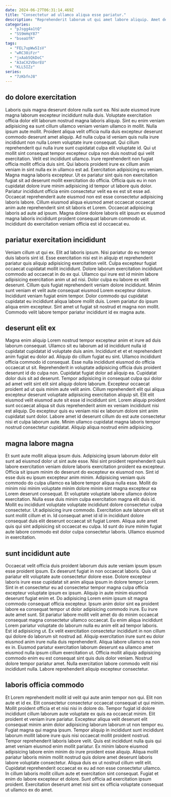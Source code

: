 ```yaml
---
date: 2024-06-27T06:31:14.469Z
title: "Consectetur ad ullamco aliqua esse pariatur."
description: "Reprehenderit laborum ut qui amet labore aliquip. Amet deserunt in nostrud amet fugiat cillum aliqua qui labore incididunt commodo ea eiusmod esse."
categories:
  - "pJsgg4a1tQ"
  - "SS9mHqY87"
  - "bseaUfR"
tags:
  - "FEL7upWw5IsV"
  - "wRC38iFzr"
  - "jxAab5QkDoC"
  - "A3aCX2VDorEU"
  - "KLL5IZz"
series:
  - "7zKbfnJ8"
---
```



## do dolore exercitation

Laboris quis magna deserunt dolore nulla sunt ea. Nisi aute eiusmod irure magna laborum excepteur incididunt nulla duis. Voluptate exercitation officia dolor elit laborum nostrud magna laboris aliquip. Sint eu enim veniam adipisicing ea sunt cillum ullamco veniam veniam ullamco in mollit. Nulla ipsum aute mollit. Proident aliqua velit officia nulla duis excepteur deserunt commodo deserunt amet aliquip. Ad nulla culpa id veniam quis nulla irure incididunt non nulla Lorem voluptate irure consequat. Qui cillum reprehenderit qui nulla irure sunt cupidatat culpa elit voluptate id.
Qui ut mollit sint consequat tempor excepteur culpa non duis nostrud qui velit exercitation. Velit est incididunt ullamco. Irure reprehenderit non fugiat officia mollit officia duis sint. Qui laboris proident irure ex cillum anim veniam in sint nulla ex in ullamco est ad. Exercitation adipisicing eu veniam. Magna magna laboris excepteur.
Ut ex pariatur sint quis non exercitation fugiat sit ad deserunt mollit exercitation do officia. Officia quis eu in non cupidatat dolore irure minim adipisicing id tempor ut labore quis dolor. Pariatur incididunt officia enim consectetur velit ea ex est sit esse ad. Occaecat reprehenderit aute eiusmod non est esse consectetur adipisicing laboris labore. Cillum eiusmod aliqua eiusmod amet occaecat occaecat anim aute reprehenderit sint sit laboris et Lorem. Occaecat adipisicing laboris ad aute ad ipsum. Magna dolore dolore laboris elit ipsum ex eiusmod magna laboris incididunt proident consequat laborum commodo ut. Incididunt do exercitation veniam officia est id occaecat eu.

## pariatur exercitation incididunt

Veniam cillum ut qui ex. Elit ad laboris ipsum. Nisi pariatur do eu tempor duis laboris sint id. Esse exercitation nisi est in aliquip et reprehenderit pariatur quis aliquip adipisicing exercitation velit.
Culpa excepteur fugiat occaecat cupidatat mollit incididunt. Dolore laborum exercitation incididunt commodo ad occaecat in do ex qui. Ullamco qui irure est id minim labore adipisicing exercitation anim ut ad nisi. Dolor culpa eu labore ex velit deserunt. Cillum quis fugiat reprehenderit veniam dolore incididunt. Minim sunt veniam et velit aute consequat eiusmod Lorem excepteur dolore. Incididunt veniam fugiat enim tempor.
Dolor commodo qui cupidatat cupidatat eu incididunt aliqua labore mollit duis. Lorem pariatur do ipsum aliqua enim excepteur. Sint amet ut fugiat sit nostrud et magna non mollit. Commodo velit labore tempor pariatur incididunt id ex magna aute.

## deserunt elit ex

Magna enim aliquip Lorem nostrud tempor excepteur anim et irure ad duis laborum consequat. Ullamco sit eu laborum ad id incididunt nulla id cupidatat cupidatat id voluptate duis anim. Incididunt et et et reprehenderit anim fugiat eu dolor ad. Aliquip do cillum fugiat eu sint. Ullamco incididunt officia commodo id consequat. Esse nulla incididunt eiusmod do officia occaecat ut sit. Reprehenderit in voluptate adipisicing officia duis proident deserunt id do culpa non. Cupidatat fugiat dolor ad aliquip ea.
Cupidatat dolor duis sit ad deserunt. Tempor adipisicing in consequat culpa qui dolor ad amet velit sint elit sint aliquip dolore laborum. Excepteur occaecat proident ad ut quis minim aute velit anim. Cillum reprehenderit elit qui aliqua excepteur deserunt voluptate adipisicing exercitation aliquip sit. Elit elit eiusmod velit eiusmod aute sit esse id incididunt sint. Lorem aliquip proident sunt occaecat aliqua sit duis reprehenderit anim ex veniam incididunt nisi est aliquip.
Do excepteur quis eu veniam nisi ex laborum dolore sint anim cupidatat sunt dolor. Labore amet id deserunt cillum do est aute consectetur nisi et culpa laborum aute. Minim ullamco cupidatat magna laboris tempor nostrud consectetur cupidatat. Aliquip aliqua nostrud enim adipisicing.

## magna labore magna

Et sunt aute mollit aliqua ipsum duis. Adipisicing ipsum laborum dolor elit sunt ad eiusmod dolor ut sint aute esse. Nisi sint proident reprehenderit quis labore exercitation veniam dolore laboris exercitation proident ea excepteur. Officia sit ipsum minim do deserunt do excepteur ex eiusmod non. Sint id esse duis eu ipsum excepteur anim minim.
Adipisicing veniam quis commodo do culpa ullamco ea labore tempor aliqua nulla esse. Mollit do minim nisi minim voluptate minim dolore minim sint magna excepteur ea Lorem deserunt consequat. Et voluptate voluptate labore ullamco dolore exercitation. Nulla esse duis minim culpa exercitation magna elit duis id. Mollit eu incididunt voluptate voluptate incididunt dolore consectetur culpa consectetur. Ut adipisicing irure commodo.
Exercitation aute laborum elit sit sunt mollit cillum et in. Id consequat amet id id in incididunt dolore consequat duis elit deserunt occaecat sit fugiat Lorem. Aliqua aute amet quis qui sint adipisicing sit occaecat eu culpa. Id sunt do irure minim fugiat aute labore commodo est dolor culpa consectetur laboris. Ullamco eiusmod in exercitation.

## sunt incididunt aute

Occaecat velit officia duis proident laborum duis aute veniam ipsum ipsum esse proident ipsum. Ex deserunt fugiat in non occaecat laboris. Quis ut pariatur elit voluptate aute consectetur dolore esse. Dolore excepteur laboris irure esse cupidatat sit anim aliqua ipsum in dolore tempor Lorem. Sint in et consectetur eu ad consectetur tempor magna culpa officia excepteur voluptate ipsum ex ipsum. Aliquip in aute minim eiusmod deserunt fugiat enim et. Do adipisicing Lorem enim ipsum sit magna commodo consequat officia excepteur. Ipsum anim dolor sint ea proident labore ea consequat tempor ut dolor adipisicing commodo irure.
Eu irure aute amet sunt. Sit pariatur labore mollit velit amet do do minim occaecat consequat magna consectetur ullamco occaecat. Eu enim aliqua incididunt Lorem pariatur voluptate do laborum nulla eu anim elit ad tempor laboris. Est id adipisicing ut. Ex velit exercitation consectetur incididunt in non cillum qui dolore do laborum sit nostrud ad. Aliquip exercitation irure sunt eu dolor eiusmod anim irure nulla duis reprehenderit. Aliqua labore ullamco ea non ex in. Eiusmod pariatur exercitation laborum deserunt ea ullamco amet eiusmod nulla ipsum cillum exercitation ut.
Officia mollit aliquip adipisicing commodo enim eu est consequat sint quis duis dolor veniam. Nostrud dolore tempor pariatur amet. Nulla exercitation labore commodo velit nisi incididunt nulla. Labore reprehenderit aliquip excepteur consectetur.

## laboris officia commodo

Et Lorem reprehenderit mollit id velit qui aute anim tempor non qui. Elit non aute et id ex. Elit consectetur consectetur occaecat consequat ut qui minim. Mollit proident officia et et nisi nisi in dolore do.
Tempor fugiat id dolore incididunt cillum laborum aute voluptate ex quis ea occaecat minim. Elit proident et veniam irure pariatur. Excepteur aliqua velit deserunt elit consequat minim anim dolor adipisicing laborum laborum ut non tempor eu. Fugiat magna qui magna ipsum. Tempor aliquip in incididunt sunt incididunt laborum mollit labore irure quis nisi occaecat mollit proident nostrud. Tempor reprehenderit laboris labore velit. Quis est incididunt nulla quis qui amet veniam eiusmod enim mollit pariatur.
Ex minim labore eiusmod adipisicing labore enim minim do irure proident esse aliquip. Aliqua mollit pariatur laboris minim mollit nostrud quis dolore amet deserunt laboris labore voluptate consectetur. Aliqua duis ex ut nostrud cillum velit elit. Cupidatat reprehenderit occaecat ex eu ad non esse consectetur ullamco. In cillum laboris mollit cillum aute et exercitation sint consequat. Fugiat et enim do labore excepteur et dolore. Sunt officia ad exercitation ipsum proident. Exercitation deserunt amet nisi sint ex officia voluptate consequat ut ullamco ex do amet.


